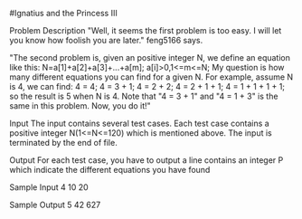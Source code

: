 #Ignatius and the Princess III

Problem Description
"Well, it seems the first problem is too easy. I will let you know how foolish you are later." feng5166 says.

"The second problem is, given an positive integer N, we define an equation like this:
  N=a[1]+a[2]+a[3]+...+a[m];
  a[i]>0,1<=m<=N;
My question is how many different equations you can find for a given N.
For example, assume N is 4, we can find:
  4 = 4;
  4 = 3 + 1;
  4 = 2 + 2;
  4 = 2 + 1 + 1;
  4 = 1 + 1 + 1 + 1;
so the result is 5 when N is 4. Note that "4 = 3 + 1" and "4 = 1 + 3" is the same in this problem. Now, you do it!"


Input
The input contains several test cases. Each test case contains a positive integer N(1<=N<=120) which is mentioned above. The input is terminated by the end of file.
 

Output
For each test case, you have to output a line contains an integer P which indicate the different equations you have found


Sample Input
4
10
20
 

Sample Output
5
42
627
